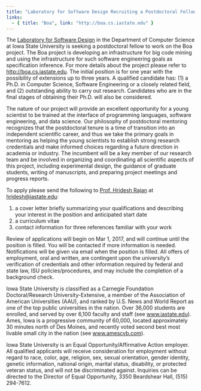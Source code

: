 ```yaml
---
title: "Laboratory for Software Design Recruiting a Postdoctoral Fellow"
links:
  - { title: "Boa", link: "http://boa.cs.iastate.edu" }
---
```


The <a href="http://design.cs.iastate.edu">Laboratory for Software Design</a> in the
Department of Computer Science at Iowa State University is seeking a
postdoctoral fellow to work on the Boa project. The Boa project is developing
an infrastructure for big code mining and using the infrastructure for such
software engineering goals as specification inference. For more details about
the project please refer to http://boa.cs.iastate.edu. The initial position is
for one year with the possibility of extensions up to three years. A qualified
candidate has: (1) a Ph.D. in Computer Science, Software Engineering or a
closely related field, and (2) outstanding ability to carry out research.
Candidates who are in the final stages of obtaining their Ph.D. will also be
considered.

The nature of our project will provide an excellent opportunity for a young
scientist to be trained at the interface of programming languages, software
engineering, and data science.  Our philosophy of postdoctoral mentoring
recognizes that the postdoctoral tenure is a time of transition into an
independent scientific career, and thus we take the primary goals in mentoring
as helping the young scientists to establish strong research credentials and
make informed choices regarding a future direction in academia or industry.
The incumbent will be a key member of our research team and be involved in
organizing and coordinating all scientific aspects of this project, including
experimental design, the guidance of graduate students, writing of manuscripts,
and preparing project meetings and progress reports.

To apply please send the following to <a href="http://www.cs.iastate.edu/~hridesh">Prof. Hridesh Rajan</a> at
<hridesh@iastate.edu>:

1. a cover letter briefly summarizing your qualifications
and describing your interest in the position and anticipated start date
2. a curriculum vitae
3. contact information for three references familiar with your work

Review of applications will begin on Mar 1, 2017, and will continue until the
position is filled.  You will be contacted if more information is needed.
Notifications will be given via email when the position is filled.  All offers
of employment, oral and written, are contingent upon the university’s
verification of credentials and other information required by federal and state
law, ISU policies/procedures, and may include the completion of a background
check.

Iowa State University is classified as a Carnegie Foundation Doctoral/Research
University-Extensive, a member of the Association of American Universities
(AAU), and ranked by U.S. News and World Report as one of the top public
universities in the nation. Over 36,000 students are enrolled, and served by
over 6,100 faculty and staff (see www.iastate.edu). Ames, Iowa is a progressive
community of 60,000, located approximately 30 minutes north of Des Moines, and
recently voted second best most livable small city in the nation (see
www.amescvb.com).


Iowa State University is an Equal Opportunity/Affirmative Action employer. All
qualified applicants will receive consideration for employment without regard
to race, color, age, religion, sex, sexual orientation, gender identity,
genetic information, national origin, marital status, disability, or protected
veteran status, and will not be discriminated against. Inquiries can be
directed to the Director of Equal Opportunity, 3350 Beardshear Hall, (515)
294-7612.
